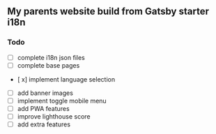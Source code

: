 ## My parents website build from Gatsby starter i18n

### Todo

- [ ] complete i18n json files
- [ ] complete base pages
- [ x] implement language selection
- [ ] add banner images
- [ ] implement toggle mobile menu
- [ ] add PWA features
- [ ] improve lighthouse score
- [ ] add extra features
